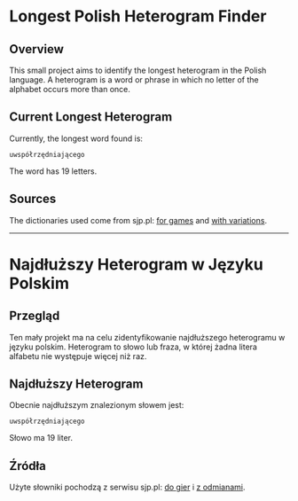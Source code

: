 # Longest Polish Heterogram Finder

## Overview
This small project aims to identify the longest heterogram in the Polish language. A heterogram is a word or phrase in which no letter of the alphabet occurs more than once.

## Current Longest Heterogram
Currently, the longest word found is:

```
uwspółrzędniającego
```

The word has 19 letters.

## Sources
The dictionaries used come from sjp.pl: [for games](https://sjp.pl/sl/growy/) and [with variations](https://sjp.pl/sl/odmiany/).

---

# Najdłuższy Heterogram w Języku Polskim

## Przegląd
Ten mały projekt ma na celu zidentyfikowanie najdłuższego heterogramu w języku polskim. Heterogram to słowo lub fraza, w której żadna litera alfabetu nie występuje więcej niż raz.

## Najdłuższy Heterogram
Obecnie najdłuższym znalezionym słowem jest:

```
uwspółrzędniającego
```

Słowo ma 19 liter.

## Źródła
Użyte słowniki pochodzą z serwisu sjp.pl: [do gier](https://sjp.pl/sl/growy/) i [z odmianami](https://sjp.pl/sl/odmiany/).